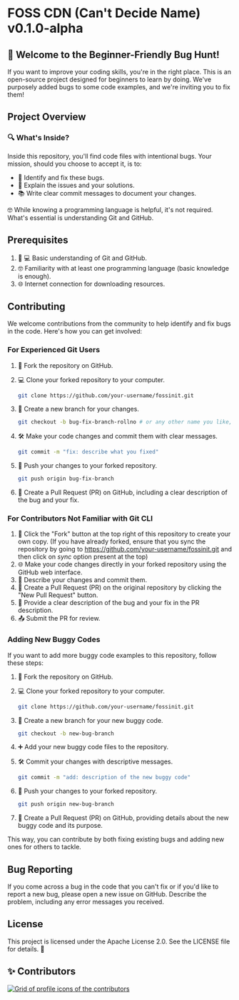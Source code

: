 # FOSS CDN (Can't Decide Name) v0.1.0-alpha

## 🚀 **Welcome to the Beginner-Friendly Bug Hunt!**

If you want to improve your coding skills, you're in the right place. This is an open-source project designed for beginners to learn by doing. We've purposely added bugs to some code examples, and we're inviting you to fix them!

## **Project Overview**

### 🔍 **What's Inside?**

Inside this repository, you'll find code files with intentional bugs. Your mission, should you choose to accept it, is to:

- 🐞 Identify and fix these bugs.
- 📝 Explain the issues and your solutions.
- 📚 Write clear commit messages to document your changes.

🤓 While knowing a programming language is helpful, it's not required. What's essential is understanding Git and GitHub.

## **Prerequisites**

1. 🧑 💻 Basic understanding of Git and GitHub.
2. 🤓 Familiarity with at least one programming language (basic knowledge is enough).
3. 🌐 Internet connection for downloading resources.

## **Contributing**

We welcome contributions from the community to help identify and fix bugs in the code. Here's how you can get involved:

### **For Experienced Git Users**

1. 🍴 Fork the repository on GitHub.
2. 💻 Clone your forked repository to your computer.

   ```bash
   git clone https://github.com/your-username/fossinit.git
   ```

3. 🌿 Create a new branch for your changes.

    ```bash
    git checkout -b bug-fix-branch-rollno # or any other name you like, but relevant
    ```
    
4. 🛠️ Make your code changes and commit them with clear messages.

    ```bash
    git commit -m "fix: describe what you fixed"
    ```

5. 🚀 Push your changes to your forked repository.

    ```bash
    git push origin bug-fix-branch
    ```

6. 🔄 Create a Pull Request (PR) on GitHub, including a clear description of the bug and your fix.

### **For Contributors Not Familiar with Git CLI**

1. 🍴 Click the "Fork" button at the top right of this repository to create your own copy. (If you have already forked, ensure that you sync the repository by going to  https://github.com/your-username/fossinit.git and then click on *sync* option present at the top)
2. 🌐 Make your code changes directly in your forked repository using the GitHub web interface.
3. 📝 Describe your changes and commit them.
4. 🚀 Create a Pull Request (PR) on the original repository by clicking the "New Pull Request" button.
5. 📄 Provide a clear description of the bug and your fix in the PR description.
6. 📤 Submit the PR for review.

### **Adding New Buggy Codes**

If you want to add more buggy code examples to this repository, follow these steps:

1. 🍴 Fork the repository on GitHub.
2. 💻 Clone your forked repository to your computer.

   ```bash
   git clone https://github.com/your-username/fossinit.git
   ```

3. 🌿 Create a new branch for your new buggy code.

    ```bash
    git checkout -b new-bug-branch
    ```
    
4. ➕ Add your new buggy code files to the repository.
5. 🛠️ Commit your changes with descriptive messages.

    ```bash
    git commit -m "add: description of the new buggy code"
    ```

6. 🚀 Push your changes to your forked repository.

    ```bash
    git push origin new-bug-branch
    ```

7. 🔄 Create a Pull Request (PR) on GitHub, providing details about the new buggy code and its purpose.

This way, you can contribute by both fixing existing bugs and adding new ones for others to tackle.

## **Bug Reporting**

If you come across a bug in the code that you can't fix or if you'd like to report a new bug, please open a new issue on GitHub. Describe the problem, including any error messages you received.

## **License**

This project is licensed under the Apache License 2.0. See the LICENSE file for details. 📜

## ✨ Contributors

<a href="https://github.com/rootCircle/WhyTheHeck/graphs/contributors">
  <img alt="Grid of profile icons of the contributors" src="https://contrib.rocks/image?repo=rootCircle/WhyTheHeck" />
</a>
<!--  https://contrib.rocks -->
